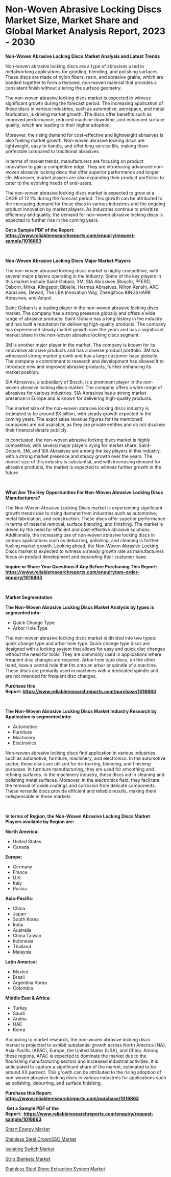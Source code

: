 <p><h1>Non-Woven Abrasive Locking Discs Market Size, Market Share and Global Market Analysis Report, 2023 - 2030</h1></p><p><strong>Non-Woven Abrasive Locking Discs Market Analysis and Latest Trends</strong></p>
<p><p>Non-woven abrasive locking discs are a type of abrasives used in metalworking applications for grinding, blending, and polishing surfaces. These discs are made of nylon fibers, resin, and abrasive grains, which are bonded together to form a textured, non-woven material that provides a consistent finish without altering the surface geometry.</p><p>The non-woven abrasive locking discs market is expected to witness significant growth during the forecast period. The increasing application of these discs in various industries, such as automotive, aerospace, and metal fabrication, is driving market growth. The discs offer benefits such as improved performance, reduced machine downtime, and enhanced surface quality, which are leading to their higher adoption.</p><p>Moreover, the rising demand for cost-effective and lightweight abrasives is also fueling market growth. Non-woven abrasive locking discs are lightweight, easy to handle, and offer long service life, making them preferable compared to traditional abrasives.</p><p>In terms of market trends, manufacturers are focusing on product innovation to gain a competitive edge. They are introducing advanced non-woven abrasive locking discs that offer superior performance and longer life. Moreover, market players are also expanding their product portfolios to cater to the evolving needs of end-users.</p><p>The non-woven abrasive locking discs market is expected to grow at a CAGR of 12.1% during the forecast period. This growth can be attributed to the increasing demand for these discs in various industries and the ongoing product innovation by market players. As industries continue to prioritize efficiency and quality, the demand for non-woven abrasive locking discs is expected to further rise in the coming years.</p></p>
<p><strong>Get a Sample PDF of the Report:&nbsp; <a href="https://www.reliableresearchreports.com/enquiry/request-sample/1016863">https://www.reliableresearchreports.com/enquiry/request-sample/1016863</a></strong></p>
<p>&nbsp;</p>
<p><strong>Non-Woven Abrasive Locking Discs Major Market Players</strong></p>
<p><p>The non-woven abrasive locking discs market is highly competitive, with several major players operating in the industry. Some of the key players in this market include Saint-Gobain, 3M, SIA Abrasives (Bosch), PFERD, Osborn, Mirka, Klingspor, Bibielle, Hermes Abrasives, Nihon Kenshi, ARC Abrasives, Dewalt, The LBA Innovation Way, Zhengzhou KINGSHARK Abrasives, and Ampol.</p><p>Saint-Gobain is a leading player in the non-woven abrasive locking discs market. The company has a strong presence globally and offers a wide range of abrasive products. Saint-Gobain has a long history in the industry and has built a reputation for delivering high-quality products. The company has experienced steady market growth over the years and has a significant market share in the non-woven abrasive locking discs segment.</p><p>3M is another major player in the market. The company is known for its innovative abrasive products and has a diverse product portfolio. 3M has witnessed strong market growth and has a large customer base globally. The company's commitment to research and development has allowed it to introduce new and improved abrasive products, further enhancing its market position.</p><p>SIA Abrasives, a subsidiary of Bosch, is a prominent player in the non-woven abrasive locking discs market. The company offers a wide range of abrasives for various industries. SIA Abrasives has a strong market presence in Europe and is known for delivering high-quality products.</p><p>The market size of the non-woven abrasive locking discs industry is estimated to be around $X billion, with steady growth expected in the coming years. The exact sales revenue figures for the mentioned companies are not available, as they are private entities and do not disclose their financial details publicly.</p><p>In conclusion, the non-woven abrasive locking discs market is highly competitive, with several major players vying for market share. Saint-Gobain, 3M, and SIA Abrasives are among the key players in this industry, with a strong market presence and steady growth over the years. The market size of this industry is substantial, and with increasing demand for abrasive products, the market is expected to witness further growth in the future.</p></p>
<p>&nbsp;</p>
<p><strong>What Are The Key Opportunities For Non-Woven Abrasive Locking Discs Manufacturers?</strong></p>
<p><p>The Non-Woven Abrasive Locking Discs market is experiencing significant growth trends due to rising demand from industries such as automotive, metal fabrication, and construction. These discs offer superior performance in terms of material removal, surface blending, and finishing. The market is driven by the need for efficient and cost-effective abrasive solutions. Additionally, the increasing use of non-woven abrasive locking discs in various applications such as deburring, polishing, and cleaning is further fueling market growth. Looking ahead, the Non-Woven Abrasive Locking Discs market is expected to witness a steady growth rate as manufacturers focus on product development and expanding their customer base.</p></p>
<p><strong>Inquire or Share Your Questions If Any Before Purchasing This Report: <a href="https://www.reliableresearchreports.com/enquiry/pre-order-enquiry/1016863">https://www.reliableresearchreports.com/enquiry/pre-order-enquiry/1016863</a></strong></p>
<p>&nbsp;</p>
<p><strong>Market Segmentation</strong></p>
<p><strong>The Non-Woven Abrasive Locking Discs Market Analysis by types is segmented into:</strong></p>
<p><ul><li>Quick Change Type</li><li>Arbor Hole Type</li></ul></p>
<p><p>The non-woven abrasive locking discs market is divided into two types: quick change type and arbor hole type. Quick change type discs are designed with a locking system that allows for easy and quick disc changes without the need for tools. They are commonly used in applications where frequent disc changes are required. Arbor hole type discs, on the other hand, have a central hole that fits onto an arbor or spindle of a machine. These discs are primarily used in machines with a dedicated spindle and are not intended for frequent disc changes.</p></p>
<p><strong>Purchase this Report:&nbsp;<a href="https://www.reliableresearchreports.com/purchase/1016863">https://www.reliableresearchreports.com/purchase/1016863</a></strong></p>
<p>&nbsp;</p>
<p><strong>The Non-Woven Abrasive Locking Discs Market Industry Research by Application is segmented into:</strong></p>
<p><ul><li>Automotive</li><li>Furniture</li><li>Machinery</li><li>Electronics</li></ul></p>
<p><p>Non-woven abrasive locking discs find application in various industries such as automotive, furniture, machinery, and electronics. In the automotive sector, these discs are utilized for de-burring, blending, and finishing purposes. In furniture manufacturing, they are used for smoothing and refining surfaces. In the machinery industry, these discs aid in cleaning and polishing metal surfaces. Moreover, in the electronics field, they facilitate the removal of oxide coatings and corrosion from delicate components. These versatile discs provide efficient and reliable results, making them indispensable in these markets.</p></p>
<p>&nbsp;</p>
<p><strong>In terms of Region, the Non-Woven Abrasive Locking Discs Market Players available by Region are:</strong></p>
<p>
    <p> <strong> North America: </strong>
        <ul>
            <li>United States</li>
            <li>Canada</li>
        </ul>
        </p> 
    <p> <strong> Europe: </strong>
        <ul>
            <li>Germany</li>
            <li>France</li>
            <li>U.K.</li>
            <li>Italy</li>
            <li>Russia</li>
        </ul>
        </p> 
    <p> <strong> Asia-Pacific: </strong>
        <ul>
            <li>China</li>
            <li>Japan</li>
            <li>South Korea</li>
            <li>India</li>
            <li>Australia</li>
            <li>China Taiwan</li>
            <li>Indonesia</li>
            <li>Thailand</li>
            <li>Malaysia</li>
        </ul>
        </p> 
    <p> <strong> Latin America: </strong>
        <ul>
            <li>Mexico</li>
            <li>Brazil</li>
            <li>Argentina Korea</li>
            <li>Colombia</li>
        </ul>
        </p> 
    <p> <strong> Middle East & Africa: </strong>
        <ul>
            <li>Turkey</li>
            <li>Saudi</li>
            <li>Arabia</li>
            <li>UAE</li>
            <li>Korea</li>
        </ul>
    </p>
    </p>
<p><p>According to market research, the non-woven abrasive locking discs market is projected to exhibit substantial growth across North America (NA), Asia-Pacific (APAC), Europe, the United States (USA), and China. Among these regions, APAC is expected to dominate the market due to the flourishing manufacturing sectors and increased industrial activities. It is anticipated to capture a significant share of the market, estimated to be around XX percent. This growth can be attributed to the rising adoption of non-woven abrasive locking discs in various industries for applications such as polishing, deburring, and surface finishing.</p></p>
<p><strong>Purchase this Report: <a href="https://www.reliableresearchreports.com/purchase/1016863">https://www.reliableresearchreports.com/purchase/1016863</a></strong></p>
<p>&nbsp;<strong>Get a Sample PDF of the Report:&nbsp;&nbsp;<a href="https://www.reliableresearchreports.com/enquiry/request-sample/1016863">https://www.reliableresearchreports.com/enquiry/request-sample/1016863</a></strong></p>
<p><strong></strong></p>
<p><p><a href="https://medium.com/@jackybrekke/smart-energy-market-size-growth-forecast-2023-2030-56d1fff44932">Smart Energy Market</a></p><p><a href="https://www.reportprime.com/stainless-steel-crownssc-r9257">Stainless Steel CrownSSC Market</a></p><p><a href="https://medium.com/@taniawisozk2023/isolating-switch-market-size-growth-forecast-2023-2030-8c233f6f14bc">Isolating Switch Market</a></p><p><a href="https://www.linkedin.com/pulse/strip-blankets-market-insights-players-forecast-till-wktse/">Strip Blankets Market</a></p><p><a href="https://www.reportprime.com/stainless-steel-stone-extraction-system-r9260">Stainless Steel Stone Extraction System Market</a></p></p>